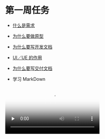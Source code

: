 # 第一周任务


- [什么是需求](https://github.com/public-class/season-one/issues/1)

- [为什么要做原型](https://github.com/public-class/season-one/issues/2)

- [为什么要写开发文档](https://github.com/public-class/season-one/issues/3)

- [UI／UE 的作用](https://github.com/public-class/season-one/issues/4)

- [为什么要写交付文档](https://github.com/public-class/season-one/issues/5)

- 学习 MarkDown

<video id="video" controls="" preload="none" poster="http://media.w3.org/2010/05/sintel/poster.png">
      <source id="mp4" src="http://media.w3.org/2010/05/sintel/trailer.mp4" type="video/mp4">
</video>

